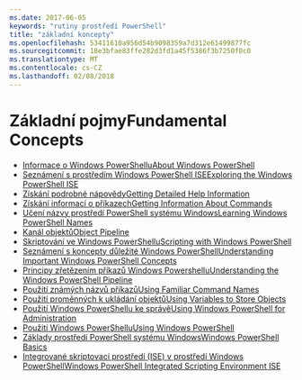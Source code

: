 ```yaml
---
ms.date: 2017-06-05
keywords: "rutiny prostředí PowerShell"
title: "základní koncepty"
ms.openlocfilehash: 53411610a956d54b9098359a7d312e61499877fc
ms.sourcegitcommit: 18e3bfae83ffe282d3fd1a45f5386f3b7250f0c0
ms.translationtype: MT
ms.contentlocale: cs-CZ
ms.lasthandoff: 02/08/2018
---
```

# <a name="fundamental-concepts"></a><span data-ttu-id="44d94-103">Základní pojmy</span><span class="sxs-lookup"><span data-stu-id="44d94-103">Fundamental Concepts</span></span>

- [<span data-ttu-id="44d94-104">Informace o Windows PowerShellu</span><span class="sxs-lookup"><span data-stu-id="44d94-104">About Windows PowerShell</span></span>](fundamental/About-Windows-PowerShell.md)
- [<span data-ttu-id="44d94-105">Seznámení s prostředím Windows PowerShell ISE</span><span class="sxs-lookup"><span data-stu-id="44d94-105">Exploring the Windows PowerShell ISE</span></span>](fundamental/Exploring-the-Windows-PowerShell-ISE.md)
- [<span data-ttu-id="44d94-106">Získání podrobné nápovědy</span><span class="sxs-lookup"><span data-stu-id="44d94-106">Getting Detailed Help Information</span></span>](fundamental/Getting-Detailed-Help-Information.md)
- [<span data-ttu-id="44d94-107">Získání informací o příkazech</span><span class="sxs-lookup"><span data-stu-id="44d94-107">Getting Information About Commands</span></span>](fundamental/Getting-Information-About-Commands.md)
- [<span data-ttu-id="44d94-108">Učení názvy prostředí PowerShell systému Windows</span><span class="sxs-lookup"><span data-stu-id="44d94-108">Learning Windows PowerShell Names</span></span>](fundamental/Learning-Windows-PowerShell-Names.md)
- [<span data-ttu-id="44d94-109">Kanál objektů</span><span class="sxs-lookup"><span data-stu-id="44d94-109">Object Pipeline</span></span>](fundamental/Object-Pipeline.md)
- [<span data-ttu-id="44d94-110">Skriptování ve Windows PowerShellu</span><span class="sxs-lookup"><span data-stu-id="44d94-110">Scripting with Windows PowerShell</span></span>](fundamental/Scripting-with-Windows-PowerShell.md)
- [<span data-ttu-id="44d94-111">Seznámení s koncepty důležité Windows PowerShell</span><span class="sxs-lookup"><span data-stu-id="44d94-111">Understanding Important Windows PowerShell Concepts</span></span>](fundamental/Understanding-Important-Windows-PowerShell-Concepts.md)
- [<span data-ttu-id="44d94-112">Principy zřetězením příkazů Windows Powershellu</span><span class="sxs-lookup"><span data-stu-id="44d94-112">Understanding the Windows PowerShell Pipeline</span></span>](fundamental/Understanding-the-Windows-PowerShell-Pipeline.md)
- [<span data-ttu-id="44d94-113">Použití známých názvů příkazů</span><span class="sxs-lookup"><span data-stu-id="44d94-113">Using Familiar Command Names</span></span>](fundamental/Using-Familiar-Command-Names.md)
- [<span data-ttu-id="44d94-114">Použití proměnných k ukládání objektů</span><span class="sxs-lookup"><span data-stu-id="44d94-114">Using Variables to Store Objects</span></span>](fundamental/Using-Variables-to-Store-Objects.md)
- [<span data-ttu-id="44d94-115">Použití Windows PowerShellu ke správě</span><span class="sxs-lookup"><span data-stu-id="44d94-115">Using Windows PowerShell for Administration</span></span>](fundamental/Using-Windows-PowerShell-for-Administration.md)
- [<span data-ttu-id="44d94-116">Použití Windows PowerShellu</span><span class="sxs-lookup"><span data-stu-id="44d94-116">Using Windows PowerShell</span></span>](fundamental/Using-Windows-PowerShell.md)
- [<span data-ttu-id="44d94-117">Základy prostředí PowerShell systému Windows</span><span class="sxs-lookup"><span data-stu-id="44d94-117">Windows PowerShell Basics</span></span>](fundamental/Windows-PowerShell-Basics.md)
- [<span data-ttu-id="44d94-118">Integrované skriptovací prostředí (ISE) v prostředí Windows PowerShell</span><span class="sxs-lookup"><span data-stu-id="44d94-118">Windows PowerShell Integrated Scripting Environment  ISE </span></span>](fundamental/Windows-PowerShell-Integrated-Scripting-Environment--ISE-.md)

